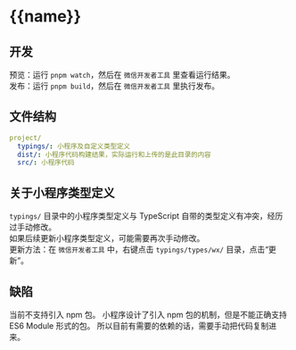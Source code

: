 # {{name}}

## 开发

预览：运行 `pnpm watch`，然后在 `微信开发者工具` 里查看运行结果。  
发布：运行 `pnpm build`，然后在 `微信开发者工具` 里执行发布。

## 文件结构

```yaml
project/
  typings/: 小程序及自定义类型定义
  dist/: 小程序代码构建结果，实际运行和上传的是此目录的内容
  src/: 小程序代码
```

## 关于小程序类型定义

`typings/` 目录中的小程序类型定义与 TypeScript 自带的类型定义有冲突，经历过手动修改。  
如果后续更新小程序类型定义，可能需要再次手动修改。  
更新方法：在 `微信开发者工具` 中，右键点击 `typings/types/wx/` 目录，点击“更新”。

## 缺陷

当前不支持引入 npm 包。
小程序设计了引入 npm 包的机制，但是不能正确支持 ES6 Module 形式的包。
所以目前有需要的依赖的话，需要手动把代码复制进来。

